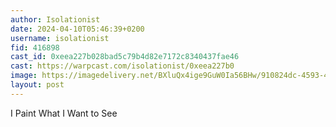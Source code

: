 ```yaml
---
author: Isolationist 
date: 2024-04-10T05:46:39+0200
username: isolationist
fid: 416898
cast_id: 0xeea227b028bad5c79b4d82e7172c8340437fae46
cast: https://warpcast.com/isolationist/0xeea227b0
image: https://imagedelivery.net/BXluQx4ige9GuW0Ia56BHw/910824dc-4593-42e8-0cf3-9d8567f7a200/original
layout: post
---
```

I Paint What I Want to See  

<img src='https://imagedelivery.net/BXluQx4ige9GuW0Ia56BHw/910824dc-4593-42e8-0cf3-9d8567f7a200/original' alt='' referrerpolicy='no-referrer'/>